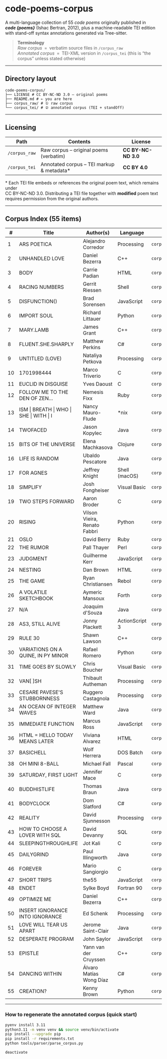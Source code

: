# code-poems-corpus

A multi-language collection of 55 *code poems* originally published in  
**_code (poems}_** (Ishac Bertran, 2012), plus a machine-readable TEI edition
with stand-off syntax annotations generated via Tree-sitter.

> **Terminology**  
> *Raw corpus* = verbatim source files in `/corpus_raw`  
> *Annotated corpus* = TEI-XML version in `/corpus_tei` (this is “the corpus” unless stated otherwise)

---

## Directory layout

```
code-poems-corpus/
├── LICENSE # CC BY-NC-ND 3.0 – original poems
├── README.md # ← you are here
├── corpus_raw/ # ① raw corpus
└── corpus_tei/ # ② annotated corpus (TEI + standOff)
```

---

## Licensing

| Path | Contents | License |
|------|----------|---------|
| `/corpus_raw` | Raw corpus – original poems (verbatim) | **CC BY-NC-ND 3.0** |
| `/corpus_tei` | Annotated corpus – TEI markup & metadata* | **CC BY 4.0** |

\* Each TEI file embeds or references the original poem text, which remains under  
CC BY-NC-ND 3.0. Distributing a TEI file together with **modified** poem text requires
permission from the original authors.

---

## Corpus Index (55 items)

| # | Title | Author(s) | Language | File |
|---|---|---|---|---|
| 1 | ARS POETICA | Alejandro Corredor | Processing | `corpus_raw/processing/1_ars_poetica.pde` |
| 2 | UNHANDLED LOVE | Daniel Bezerra | C++ | `corpus_raw/cpp/2_unhandled_love.cpp` |
| 3 | BODY | Carrie Padian | HTML | `corpus_raw/html/3_body.html` |
| 4 | RACING NUMBERS | Gerrit Riessen | Shell | `corpus_raw/sh/4_racing_numbers.sh` |
| 5 | DISFUNCTION() | Brad Sorensen | JavaScript | `corpus_raw/js/5_disfunction.js` |
| 6 | IMPORT SOUL | Richard Littauer | Python | `corpus_raw/python/6_import_soul.py` |
| 7 | MARY.LAMB | James Grant | C++ | `corpus_raw/cpp/7_mary.lamb.cpp` |
| 8 | FLUENT.SHE.SHARPLY | Matthew Perkins | C# | `corpus_raw/csharp/8_fluent.she.sharply.cs` |
| 9 | UNTITLED (LOVE) | Nataliya Petkova | Processing | `corpus_raw/processing/9_untitled_love.pde` |
| 10 | 1701998444 | Marco Triverio | C | `corpus_raw/c/10_1701998444.c` |
| 11 | EUCLID IN DISGUISE | Yves Daoust | C | `corpus_raw/c/11_euclid_in_disguise.c` |
| 12 | FOLLOW ME TO THE DEN OF ZEN… | Nemesis Fixx | Ruby | `corpus_raw/ruby/12_follow_me_to_the_den_of_zen.rb` |
| 13 | ISM &#124; BREATH &#124; WHO &#124; SHE &#124; WITH &#124; I | Nancy Mauro-Flude | *nix | `corpus_raw/nix/13_ism_breath_who_she_with_i.nix` |
| 14 | TWOFACED | Jason Kopylec | Java | `corpus_raw/java/14_twofaced.java` |
| 15 | BITS OF THE UNIVERSE | Elena Machkasova | Clojure | `corpus_raw/clojure/15_bits_of_the_universe.clj` |
| 16 | LIFE IS RANDOM | Ubaldo Pescatore | Java | `corpus_raw/java/16_life_is_random.java` |
| 17 | FOR AGNES | Jeffrey Knight | Shell (macOS) | `corpus_raw/sh_mac/17_for_agnes.sh` |
| 18 | SIMPLIFY | Josh Fongheiser | Visual Basic | `corpus_raw/vb/18_simplify.vb` |
| 19 | TWO STEPS FORWARD | Aaron Broder | C | `corpus_raw/c/19_two_steps_forward.c` |
| 20 | RISING | Vilson Vieira, Renato Fabbri | Python | `corpus_raw/python/20_rising.py` |
| 21 | OSLO | David Berry | Ruby | `corpus_raw/ruby/21_oslo.rb` |
| 22 | THE RUMOR | Pall Thayer | Perl | `corpus_raw/perl/22_the_rumor.pl` |
| 23 | JUDGMENT | Guilherme Kerr | JavaScript | `corpus_raw/js/23_judgment.js` |
| 24 | NESTING | Dan Brown | HTML | `corpus_raw/html/24_nesting.html` |
| 25 | THE GAME | Ryan Christiansen | Rebol | `corpus_raw/rebol/25_the_game.reb` |
| 26 | A VOLATILE SKETCHBOOK | Aymeric Mansoux | Forth | `corpus_raw/forth/26_a_volatile_sketchbook.fs` |
| 27 | N/A | Joaquim d'Souza | Java | `corpus_raw/java/27_na.java` |
| 28 | AS3, STILL ALIVE | Jonny Plackett | ActionScript 3 | `corpus_raw/as/28_as3_still_alive.as` |
| 29 | RULE 30 | Shawn Lawson | C++ | `corpus_raw/cpp/29_rule_30.cpp` |
| 30 | VARIATIONS ON A QUINE, IN PY MINOR | Rafael Romero | Python | `corpus_raw/python/30_variations_on_a_quine,_in_py_minor.py` |
| 31 | TIME GOES BY SLOWLY | Chris Boucher | Visual Basic | `corpus_raw/vb/31_time_goes_by_slowly.vb` |
| 32 | VAN[ ]SH | Thibault Autheman | Processing | `corpus_raw/processing/32_van_sh.pde` |
| 33 | CESARE PAVESE'S STUBBORNNESS | Ruggero Castagnola | Processing | `corpus_raw/processing/33_cesare_paveses_stubborness.pde` |
| 34 | AN OCEAN OF INTEGER WAVES | Matthew Ward | Java | `corpus_raw/java/34_an_ocean_of_integer_waves.java` |
| 35 | IMMEDIATE FUNCTION | Marcus Ross | JavaScript | `corpus_raw/js/35_immediate_function.js` |
| 36 | HTML = HELLO TODAY MEANS LATER | Viviana Alvarez | HTML | `corpus_raw/html/36_html_hello_today_means_later.html` |
| 37 | BASICHELL | Wolf Herrera | DOS Batch | `corpus_raw/dos/37_basichell.bat` |
| 38 | OH MINI 8-BALL | Michael Fall | Pascal | `corpus_raw/pascal/38_oh_mini_8-ball.pas` |
| 39 | SATURDAY, FIRST LIGHT | Jennifer Mace | C | `corpus_raw/c/39_saturday_first_light.c` |
| 40 | BUDDHISTLIFE | Thomas Braun | Java | `corpus_raw/java/40_buddhistlife.java` |
| 41 | BODYCLOCK | Dom Slatford | C# | `corpus_raw/csharp/41_bodyclock.cs` |
| 42 | REALITY | David Sjunnesson | Processing | `corpus_raw/processing/42_reality.pde` |
| 43 | HOW TO CHOOSE A LOVER WITH SQL | David Devanny | SQL | `corpus_raw/sql/43_how_to_choose_a_lover_with_sql.sql` |
| 44 | SLEEPINGTHROUGHLIFE | Jot Kali | C | `corpus_raw/c/44_sleepingthroughlife.c` |
| 45 | DAILYGRIND | Paul Illingworth | Java | `corpus_raw/java/45_dailygrind.java` |
| 46 | FOREVER | Mario Sangiorgio | C | `corpus_raw/c/46_forever.c` |
| 47 | SHORT TRIPS | the55 | JavaScript | `corpus_raw/js/47_short_trips.js` |
| 48 | ENDET | Sylke Boyd | Fortran 90 | `corpus_raw/fortran90/48_endet.f90` |
| 49 | OPTIMIZE ME | Daniel Bezerra | C++ | `corpus_raw/cpp/49_optimize_me.cpp` |
| 50 | INSERT IGNORANCE INTO IGNORANCE | Ed Schenk | Processing | `corpus_raw/processing/50_insert_ignorance_into_ignorance.pde` |
| 51 | LOVE WILL TEAR US APART | Jerome Saint-Clair | Java | `corpus_raw/java/51_love_will_tear_us_apart.java` |
| 52 | DESPERATE PROGRAM | John Saylor | JavaScript | `corpus_raw/js/52_desperate_program.js` |
| 53 | EPISTLE | Yann van der Cruyssen | C++ | `corpus_raw/cpp/53_epistle.cpp` |
| 54 | DANCING WITHIN | Álvaro Matías Wong Díaz | C# | `corpus_raw/csharp/54_dancing_within.cs` |
| 55 | CREATION? | Kenny Brown | Python | `corpus_raw/python/55_creation.py` |

---

### How to regenerate the annotated corpus (quick start)

```bash
pyenv install 3.11
python3.11 -m venv venv && source venv/bin/activate
pip install --upgrade pip
pip install -r requirements.txt
python tools/parser/parse_corpus.py

deactivate
```

